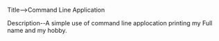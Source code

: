 ﻿Title-->Command Line Application

Description--A simple use of command line applocation printing my Full name and my hobby.

